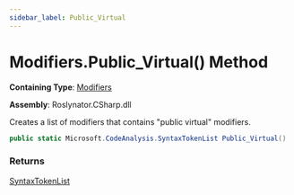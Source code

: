 ```yaml
---
sidebar_label: Public_Virtual
---
```


# Modifiers\.Public\_Virtual\(\) Method

**Containing Type**: [Modifiers](../index.md)

**Assembly**: Roslynator\.CSharp\.dll

  
Creates a list of modifiers that contains "public virtual" modifiers\.

```csharp
public static Microsoft.CodeAnalysis.SyntaxTokenList Public_Virtual()
```

### Returns

[SyntaxTokenList](https://docs.microsoft.com/en-us/dotnet/api/microsoft.codeanalysis.syntaxtokenlist)


